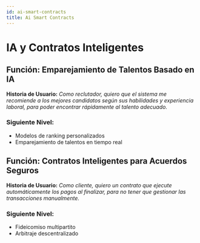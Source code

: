 ```yaml
---
id: ai-smart-contracts
title: Ai Smart Contracts
---
```

# IA y Contratos Inteligentes

## Función: Emparejamiento de Talentos Basado en IA
**Historia de Usuario:**
_Como reclutador, quiero que el sistema me recomiende a los mejores candidatos según sus habilidades y experiencia laboral, para poder encontrar rápidamente al talento adecuado._

### Siguiente Nivel:
- Modelos de ranking personalizados
- Emparejamiento de talentos en tiempo real

## Función: Contratos Inteligentes para Acuerdos Seguros
**Historia de Usuario:**
_Como cliente, quiero un contrato que ejecute automáticamente los pagos al finalizar, para no tener que gestionar las transacciones manualmente._

### Siguiente Nivel:
- Fideicomiso multipartito
- Arbitraje descentralizado

